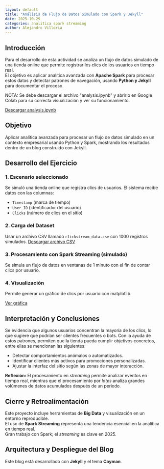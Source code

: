 ```yaml
---
layout: default
title: "Análisis de Flujo de Datos Simulado con Spark y Jekyll"
date: 2025-10-29
categories: analitica spark streaming
author: Alejandro Villoria
---
```

## Introducción

Para el desarrollo de esta actividad se analiza un flujo de datos simulado de una tienda online que permite registrar los clics de los usuarios en tiempo real.  
El objetivo es aplicar analítica avanzada con **Apache Spark** para procesar estos datos y detectar patrones de navegación, usando **Python y Jekyll** para documentar el proceso.

NOTA: Se debe descargar el archivo "analysis.ipynb" y abrirlo en Google Colab para su correcta visualización y ver su funcionamiento.

[Descargar analysis.ipynb](https://download1654.mediafire.com/0qdd62x7zkngSLlq7gZmpp442cqW5oXA9zfpRs1rSse_rBLdgB9ngPkRXcZ5yHddNoML0dZMQ6iTvcoDvgCtbPz4nyxP2it1wHwNmb9wSduVhh7-kBImImR9VlFDEXoiBo60v1cs35eFUe0wsXDLr_ggnhA-IsXWF53yV6VkBKtnxg/z6dvelryuqofn4r/analysis.ipynb)

## Objetivo

Aplicar analítica avanzada para procesar un flujo de datos simulado en un contexto empresarial usando Python y Spark, mostrando los resultados dentro de un blog construido con Jekyll.

## Desarrollo del Ejercicio

### 1. Escenario seleccionado
Se simuló una tienda online que registra clics de usuarios. El sistema recibe datos con las columnas:
- `Timestamp` (marca de tiempo)
- `User_ID` (identificador del usuario)
- `Clicks` (número de clics en el sitio)

### 2. Carga del Dataset
Usar un archivo CSV llamado `clickstream_data.csv` con 1000 registros simulados.
[Descargar archivo CSV](https://download1582.mediafire.com/rl59pci31s4g6_oVfWZgEZOIQiiOmyc3BJ8d0PCy8qL5Ca8kQdW5MRW8gX-w_9zs-PNqrHE9qGJYDQPJFolBj2q1ZzYI2UcMwdKhxqtj4hOH5DP8qBZdMgtj2lKYSI2E4HVOs-8LVCRi1ChbA1VAPePPSOn6A6-zlposXXs05keJxA/mb6hbphh9yvql24/clickstream.csv)

### 3. Procesamiento con Spark Streaming (simulado)
Se simula un flujo de datos en ventanas de 1 minuto con el fin de contar clics por usuario.

### 4. Visualización

Permite generar un gráfico de clics por usuario con matplotlib.

[Ver gráfica](https://drive.google.com/file/d/1v5Ua1jlbMa9GnkZPIl34Y675iAJ5k0kg/view?usp=sharing)

## Interpretación y Conclusiones

Se evidencia que algunos usuarios concentran la mayoría de los clics, lo que sugiere que podrían ser clientes frecuentes o bots. Con la ayuda de estos patrones, permiten que la tienda pueda cumplir objetivos concretos, entre ellas se mencionan las siguientes:

- Detectar comportamientos anómalos o automatizados.
- Identificar clientes más activos para promociones personalizadas.
- Ajustar la interfaz del sitio según las zonas de mayor interacción.

**Reflexión:** El procesamiento en *streaming* permite analizar eventos en tiempo real, mientras que el procesamiento por *lotes* analiza grandes volúmenes de datos acumulados después de un periodo.

## Cierre y Retroalimentación

Este proyecto incluye herramientas de **Big Data** y visualización en un entorno reproducible.  
El uso de **Spark Streaming** representa una tendencia esencial en la analítica en tiempo real.  
Gran trabajo con Spark; el *streaming* es clave en 2025.

## Arquitectura y Despliegue del Blog

Este blog está desarrollado con **Jekyll** y el tema **Cayman**.  

